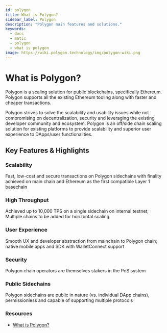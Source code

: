```yaml
---
id: polygon
title: What is Polygon?
sidebar_label: Polygon
description: "Polygon main features and solutions."
keywords:
  - docs
  - matic
  - polygon
  - what is polygon
image: https://wiki.polygon.technology/img/polygon-wiki.png 
---
```


# What is Polygon?

Polygon is a scaling solution for public blockchains, specifically Ethereum. Polygon supports all the existing Ethereum tooling along with faster and cheaper transactions.

Polygon strives to solve the scalability and usability issues while not compromising on decentralization, security and leveraging the existing developer community and ecosystem. Polygon is an ​off/side chain scaling solution for existing platforms to provide scalability and superior user experience to DApps/user functionalities.

## Key Features & Highlights

### Scalability
Fast, low-cost and secure transactions on Polygon sidechains with finality achieved on main chain and Ethereum as the first compatible Layer 1 basechain

### High Throughput
Achieved up to 10,000 TPS on a single sidechain on internal testnet; Multiple chains to be added for horizontal scaling

### User Experience
Smooth UX and developer abstraction from mainchain to Polygon chain; native mobile apps and SDK with WalletConnect support

### Security
Polygon chain operators are themselves stakers in the PoS system

### Public Sidechains
Polygon sidechains are public in nature (vs. individual DApp chains), permissionless and capable of supporting multiple protocols

### Resources

* [What is Polygon?](https://medium.com/matic-network/what-is-matic-network-466a2c493ae1)